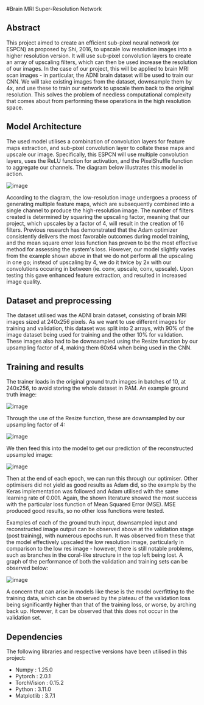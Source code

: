 #Brain MRI Super-Resolution Network
## Abstract

This project aimed to create an efficient sub-pixel neural network (or ESPCN) as proposed by Shi, 2016, to upscale low resolution images into a higher resolution version. It will use sub-pixel convolution layers to create an array of upscaling filters, which can then be used increase the resolution of our images. In the case of our project, this will be applied to brain MRI scan images - in particular, the ADNI brain dataset will be used to train our CNN. We will take existing images from the dataset, downsample them by 4x, and use these to train our network to upscale them back to the original resolution. This solves the problem of needless computational complexity that comes about from performing these operations in the high resolution space.

## Model Architecture

The used model utilises a combination of convolution layers for feature maps extraction, and sub-pixel convolution layer to collate these maps and upscale our image. Specifically, this ESPCN will use multiple convolution layers, uses the ReLU function for activation, and the PixelShuffle function to aggregate our channels. The diagram below illustrates this model in action.

![image](https://github.com/CharlieGore/PatternAnalysis-2023/assets/141538622/b79ce09f-9464-4734-8f29-090b08ec5295)

According to the diagram, the low-resolution image undergoes a process of generating multiple feature maps, which are subsequently combined into a single channel to produce the high-resolution image. The number of filters created is determined by squaring the upscaling factor, meaning that our project, which upscales by a factor of 4, will result in the creation of 16 filters. Previous research has demonstrated that the Adam optimizer consistently delivers the most favorable outcomes during model training, and the mean square error loss function has proven to be the most effective method for assessing the system's loss. However, our model slightly varies from the example shown above in that we do not perform all the upscaling in one go; instead of upscaling by 4, we do it twice by 2x with our convolutions occuring in between (ie. conv, upscale, conv, upscale). Upon testing this gave enhanced feature extraction, and resulted in increased image quality.

## Dataset and preprocessing

The dataset utilised was the ADNI brain dataset, consisting of brain MRI images sized at 240x256 pixels. As we want to use different images for training and validation, this dataset was split into 2 arrays, with 90% of the image dataset being used for training and the other 10% for validation. These images also had to be downsampled using the Resize function by our upsampling factor of 4, making them 60x64 when being used in the CNN.

## Training and results

The trainer loads in the original ground truth images in batches of 10, at 240x256, to avoid storing the whole dataset in RAM. An example ground truth image:

![image](https://github.com/CharlieGore/PatternAnalysis-2023/assets/141538622/e906d64c-de25-4f03-82ff-7f629b931fa6)

Through the use of the Resize function, these are downsampled by our upsampling factor of 4:

![image](https://github.com/CharlieGore/PatternAnalysis-2023/assets/141538622/5aea520e-f313-4a36-ba7d-471ba140d947)

We then feed this into the model to get our prediction of the reconstructed upsampled image:

![image](https://github.com/CharlieGore/PatternAnalysis-2023/assets/141538622/26954310-bd30-4172-a936-47e245f2a281)

Then at the end of each epoch, we can run this through our optimiser. Other optimisers did not yield as good results as Adam did, so the example by the Keras implementation was followed and Adam utilised with the same learning rate of 0.001. Again, the shown literature showed the most success with the particular loss function of Mean Squared Error (MSE). MSE produced good results, so no other loss functions were tested. 

Examples of each of the ground truth input, downsampled input and reconstructed image output can be observed above at the validation stage (post training), with numerous epochs run. It was observed from these that the model effectively upscaled the low resolution image, particularly in comparison to the low res image - however, there is still notable problems, such as branches in the coral-like structure in the top left being lost. A graph of the performance of both the validation and training sets can be observed below:

![image](https://github.com/CharlieGore/PatternAnalysis-2023/assets/141538622/05827b6f-b1bc-4b6c-8ee9-1e800d8a56f7)

A concern that can arise in models like these is the model overfitting to the training data, which can be observed by  the plateau of the validation loss being significantly higher than that of the training loss, or worse, by arching back up. However, it can be observed that this does not occur in the validation set.

## Dependencies

The following libraries and respective versions have been utilised in this project:

- Numpy : 1.25.0
- Pytorch : 2.0.1
- TorchVision : 0.15.2
- Python : 3.11.0
- Matplotlib : 3.7.1













